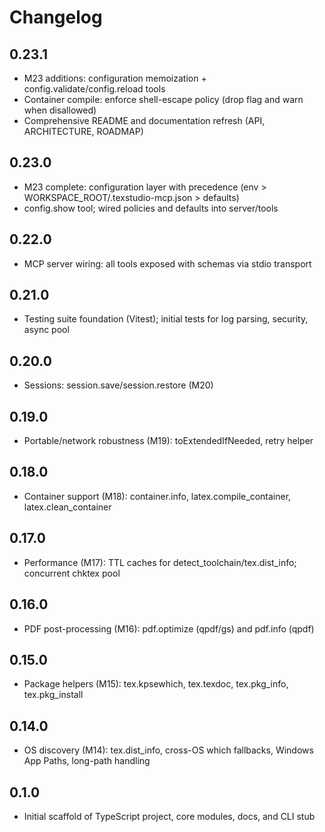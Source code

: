 # Changelog

## 0.23.1
- M23 additions: configuration memoization + config.validate/config.reload tools
- Container compile: enforce shell-escape policy (drop flag and warn when disallowed)
- Comprehensive README and documentation refresh (API, ARCHITECTURE, ROADMAP)

## 0.23.0
- M23 complete: configuration layer with precedence (env > WORKSPACE_ROOT/.texstudio-mcp.json > defaults)
- config.show tool; wired policies and defaults into server/tools

## 0.22.0
- MCP server wiring: all tools exposed with schemas via stdio transport

## 0.21.0
- Testing suite foundation (Vitest); initial tests for log parsing, security, async pool

## 0.20.0
- Sessions: session.save/session.restore (M20)

## 0.19.0
- Portable/network robustness (M19): toExtendedIfNeeded, retry helper

## 0.18.0
- Container support (M18): container.info, latex.compile_container, latex.clean_container

## 0.17.0
- Performance (M17): TTL caches for detect_toolchain/tex.dist_info; concurrent chktex pool

## 0.16.0
- PDF post-processing (M16): pdf.optimize (qpdf/gs) and pdf.info (qpdf)

## 0.15.0
- Package helpers (M15): tex.kpsewhich, tex.texdoc, tex.pkg_info, tex.pkg_install

## 0.14.0
- OS discovery (M14): tex.dist_info, cross-OS which fallbacks, Windows App Paths, long-path handling

## 0.1.0
- Initial scaffold of TypeScript project, core modules, docs, and CLI stub
